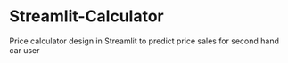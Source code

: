 # Streamlit-Calculator
Price calculator design in Streamlit to predict price sales for second hand car user

